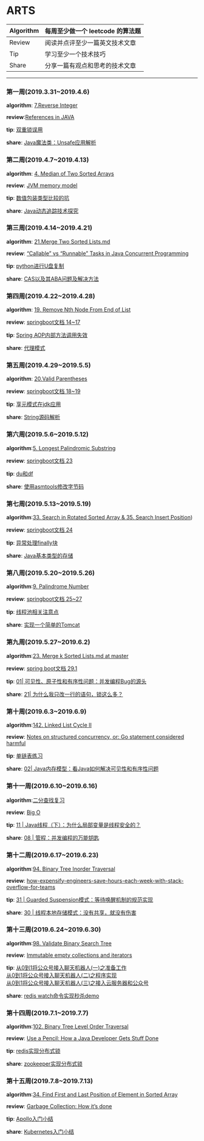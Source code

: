 # ARTS
| Algorithm | 每周至少做一个 leetcode 的算法题 |
| :------| :------ |
|Review|阅读并点评至少一篇英文技术文章|
|Tip|学习至少一个技术技巧|
|Share|分享一篇有观点和思考的技术文章|

****
### 第一周(2019.3.31~2019.4.6)
**algorithm**: <a  href ="https://github.com/ackFinding/ARTS/blob/master/algorithm/%E7%AC%AC%E4%B8%80%E5%91%A8%207.Reverse%20Integer.md">7.Reverse Integer</a>  

**review**:<a  href ="https://github.com/ackFinding/ARTS/blob/master/Review/%E7%AC%AC%E4%B8%80%E5%91%A8%20References%20in%20JAVA.md">References in JAVA</a>  

**tip**: <a  href ="https://github.com/ackFinding/ARTS/blob/master/Tip/%E7%AC%AC%E4%B8%80%E5%91%A8%20%E5%8F%8C%E9%87%8D%E9%94%81%E8%AF%AF%E7%94%A8.md">双重锁误用</a>  

**share**: <a  href ="https://github.com/ackFinding/ARTS/commit/df85da15a4095ed4882ffa026dd4265ad892ed69">Java魔法类：Unsafe应用解析</a>

### 第二周(2019.4.7~2019.4.13)
**algorithm**: [4. Median of Two Sorted Arrays](https://github.com/ackFinding/ARTS/blob/master/algorithm/%E7%AC%AC%E4%BA%8C%E5%91%A8%204.%20Median%20of%20Two%20Sorted%20Arrays.md)  

**review**: [JVM memory model](https://github.com/ackFinding/ARTS/blob/master/Review/%E7%AC%AC%E4%BA%8C%E5%91%A8%20JVM%20memory%20model.md)  

**tip**: [数值包装类型比较的坑](https://github.com/ackFinding/ARTS/blob/master/Tip/%E7%AC%AC%E4%BA%8C%E5%91%A8%20%20%E6%95%B0%E5%80%BC%E5%8C%85%E8%A3%85%E7%B1%BB%E5%9E%8B%E6%AF%94%E8%BE%83%E7%9A%84%E5%9D%91.md)  

**share**:
[Java动态追踪技术探究](https://github.com/ackFinding/ARTS/blob/master/Share/%E7%AC%AC%E4%BA%8C%E5%91%A8%20Java%E5%8A%A8%E6%80%81%E8%BF%BD%E8%B8%AA%E6%8A%80%E6%9C%AF%E6%8E%A2%E7%A9%B6.md)   

### 第三周(2019.4.14~2019.4.21)
**algorithm**: [21.Merge Two Sorted Lists.md](https://github.com/ackFinding/ARTS/blob/master/algorithm/%E7%AC%AC%E4%B8%89%E5%91%A8%2021.%20Merge%20Two%20Sorted%20Lists.md)    

**review**: [“Callable” vs “Runnable” Tasks in Java Concurrent Programming](https://github.com/ackFinding/ARTS/blob/master/Review/%E7%AC%AC%E4%BA%8C%E5%91%A8%20JVM%20memory%20model.md)    

**tip**: [python进行U盘复制](https://github.com/ackFinding/ARTS/blob/master/Tip/%E7%AC%AC%E4%B8%89%E5%91%A8%20python%E8%BF%9B%E8%A1%8CU%E7%9B%98%E5%A4%8D%E5%88%B6.md)    

**share**: [CAS以及其ABA问题及解决方法](https://blog.csdn.net/ack_Finding/article/details/82526698)    

### 第四周(2019.4.22~2019.4.28)
**algorithm**: [19. Remove Nth Node From End of List](https://github.com/ackFinding/ARTS/blob/master/algorithm/%E7%AC%AC%E5%9B%9B%E5%91%A8%2019.%20Remove%20Nth%20Node%20From%20End%20of%20List.md) 

**review**: [springboot文档 14~17](https://github.com/ackFinding/ARTS/blob/master/Review/%E7%AC%AC%E5%9B%9B%E5%91%A8%20springboot%E6%96%87%E6%A1%A3%2014%7E17.md)  

**tip**: [Spring AOP内部方法调用失效](https://github.com/ackFinding/ARTS/blob/master/Tip/%E7%AC%AC%E5%9B%9B%E5%91%A8%20Spring%20Aop%E5%86%85%E9%83%A8%E6%96%B9%E6%B3%95%E8%B0%83%E7%94%A8%E5%A4%B1%E6%95%88.md)  

**share**: [代理模式](https://github.com/ackFinding/ARTS/blob/master/Share/%E7%AC%AC%E5%9B%9B%E5%91%A8%20%E4%BB%A3%E7%90%86%E6%A8%A1%E5%BC%8F.md)

### 第五周(2019.4.29~2019.5.5)
**algorithm**: [20.Valid Parentheses](https://github.com/ackFinding/ARTS/blob/master/algorithm/%E7%AC%AC%E4%BA%94%E5%91%A8%2020.%20Valid%20Parentheses.md)

**review**: [springboot文档 18~19](https://github.com/ackFinding/ARTS/blob/master/Review/%E7%AC%AC%E4%BA%94%E5%91%A8%20springboot%E6%96%87%E6%A1%A3%2018~19.md) 

**tip**: [享元模式在jdk应用](https://github.com/ackFinding/ARTS/blob/master/Tip/%E7%AC%AC%E4%BA%94%E5%91%A8%20%E4%BA%AB%E5%85%83%E6%A8%A1%E5%BC%8F%E5%9C%A8jdk%E5%BA%94%E7%94%A8.md)

**share**: [String源码解析](https://github.com/ackFinding/ARTS/blob/master/Share/%E7%AC%AC%E4%BA%94%E5%91%A8%20String%E6%BA%90%E7%A0%81%E8%A7%A3%E6%9E%90.md)

### 第六周(2019.5.6~2019.5.12)
**algorithm**:[5. Longest Palindromic Substring](https://github.com/ackFinding/ARTS/blob/master/algorithm/%E7%AC%AC%E5%85%AD%E5%91%A8%205.Longest%20Palindromic%20Substring.md)

**review**: [springboot文档 23](https://github.com/ackFinding/ARTS/blob/master/Review/%E7%AC%AC%E5%85%AD%E5%91%A8%20springboot%E6%96%87%E6%A1%A3%2023.md)

**tip**: [du和df](https://github.com/ackFinding/ARTS/blob/master/Tip/%E7%AC%AC%E5%85%AD%E5%91%A8%20du%E5%92%8Cdf.md)

**share**: [使用asmtools修改字节码](https://www.jianshu.com/p/3276e189840d)

### 第七周(2019.5.13~2019.5.19)
**algorithm**:[33. Search in Rotated Sorted Array & 35. Search Insert Position](https://github.com/ackFinding/ARTS/blob/master/algorithm/%E7%AC%AC%E4%B8%83%E5%91%A8%2033.%20Search%20in%20Rotated%20Sorted%20Array%20%26%2035.%20Search%20Insert%20Position.md))

**review**: [springboot文档 24](https://github.com/ackFinding/ARTS/blob/master/Review/%E7%AC%AC%E4%B8%83%E5%91%A8%20springboot%E6%96%87%E6%A1%A3%2024.md)

**tip**: [异常处理finally块](https://github.com/ackFinding/ARTS/blob/master/Tip/%E7%AC%AC%E4%B8%83%E5%91%A8%20%E5%BC%82%E5%B8%B8%E5%A4%84%E7%90%86finally%E5%9D%97.md)

**share**: [Java基本类型的存储](https://www.jianshu.com/p/da6c41fdbe68)

### 第八周(2019.5.20~2019.5.26)
**algorithm**:[9. Palindrome Number](https://github.com/ackFinding/ARTS/blob/master/algorithm/%E7%AC%AC%E5%85%AB%E5%91%A8%209.%20Palindrome%20Number.md)

**review**: [springboot文档 25~27](https://github.com/ackFinding/ARTS/blob/master/Review/%E7%AC%AC%E5%85%AB%E5%91%A8%20springboot%E6%96%87%E6%A1%A3%2025%7E27.md)

**tip**: [线程池相关注意点](https://github.com/ackFinding/ARTS/blob/master/Tip/%E7%AC%AC%E5%85%AB%E5%91%A8%20%E7%BA%BF%E7%A8%8B%E6%B1%A0%E7%9B%B8%E5%85%B3%E6%B3%A8%E6%84%8F%E7%82%B9.md)

**share**: [实现一个简单的Tomcat](https://www.jianshu.com/p/9c14795b58b0)

### 第九周(2019.5.27~2019.6.2)
**algorithm**:[23. Merge k Sorted Lists.md at master](https://github.com/ackFinding/ARTS/blob/master/algorithm/%E7%AC%AC%E4%B9%9D%E5%91%A8%2023.%20Merge%20k%20Sorted%20Lists.md)

**review**: [spring boot文档 29.1](https://github.com/ackFinding/ARTS/blob/master/Review/%E7%AC%AC%E4%B9%9D%E5%91%A8%20spring%20boot%E6%96%87%E6%A1%A3%2029.1%20.md)

**tip**: [01| 可见性、原子性和有序性问题：并发编程Bug的源头](https://www.jianshu.com/p/7ce2f3f0d3ff)

**share**: [21| 为什么我只改一行的语句，锁这么多？](https://www.jianshu.com/p/efcdf8f06862)

### 第十周(2019.6.3~2019.6.9)
**algorithm**:[142. Linked List Cycle II](<https://github.com/ackFinding/ARTS/blob/master/algorithm/%E7%AC%AC%E5%8D%81%E5%91%A8%20142.%20Linked%20List%20Cycle%20II.md>)

**review**: [Notes on structured concurrency, or: Go statement considered harmful](https://github.com/ackFinding/ARTS/blob/master/Review/%E7%AC%AC%E5%8D%81%E5%91%A8%20Notes%20on%20structured%20concurrency%2C%20or:%20Go%20statement%20considered%20harmful.md)

**tip**: [单链表练习](https://www.jianshu.com/p/60307c1d18c4)

**share**: [02| Java内存模型：看Java如何解决可见性和有序性问题](https://www.jianshu.com/p/72bfd96be18c)

### 第十一周(2019.6.10~2019.6.16)
**algorithm**:[二分查找复习](https://github.com/ackFinding/ARTS/blob/master/algorithm/%E7%AC%AC%E5%8D%81%E4%B8%80%E5%91%A8%20%E4%BA%8C%E5%88%86%E6%9F%A5%E6%89%BE%E5%A4%8D%E4%B9%A0.md)

**review**: [Big O](https://github.com/ackFinding/ARTS/blob/master/Review/%E7%AC%AC%E5%8D%81%E4%B8%80%E5%91%A8%20Big%20O.md)

**tip**: [11 | Java线程（下）：为什么局部变量是线程安全的？](https://www.jianshu.com/p/824ea07984e6)

**share**: [08 | 管程：并发编程的万能钥匙](https://www.jianshu.com/p/0463916165cf)

### 第十二周(2019.6.17~2019.6.23)
**algorithm**:[94. Binary Tree Inorder Traversal](https://github.com/ackFinding/ARTS/blob/master/algorithm/%E7%AC%AC12%E5%91%A8%2094.%20Binary%20Tree%20Inorder%20Traversal.md)

**review**: [how-expensify-engineers-save-hours-each-week-with-stack-overflow-for-teams](https://github.com/ackFinding/ARTS/blob/master/Review/%E7%AC%AC13%E5%91%A8%20how-expensify-engineers-save-hours-each-week-with-stack-overflow-for-teams.md)

**tip**: [31 | Guarded Suspension模式：等待唤醒机制的规范实现](https://www.jianshu.com/p/8a135b51671a)

**share**: [30 | 线程本地存储模式：没有共享，就没有伤害](https://www.jianshu.com/p/513a0f521f3c)

### 第十三周(2019.6.24~2019.6.30)
**algorithm**:[98. Validate Binary Search Tree](https://www.jianshu.com/p/f7c65f348bfc)

**review**: [Immutable empty collections and iterators](https://github.com/ackFinding/ARTS/blob/master/Review/%E7%AC%AC13%E5%91%A8%20Immutable%20empty%20collections%20and%20iterators.md)

**tip**: 
[从0到1将公众号接入聊天机器人(一)之准备工作](https://www.jianshu.com/p/b269cb82af28)  
[从0到1将公众号接入聊天机器人(二)之程序实现](https://www.jianshu.com/p/fc2c9b2fa4bc)  
[从0到1将公众号接入聊天机器人(三)之接入云服务器和公众号](https://www.jianshu.com/p/4b2cf2eca406)  

**share**: [redis watch命令实现秒杀demo](https://www.jianshu.com/p/93cd65d07b56)  

### 第十四周(2019.7.1~2019.7.7)  
**algorithm**:[102. Binary Tree Level Order Traversal](https://www.jianshu.com/p/32d1ea8b3006)

**review**: [Use a Pencil: How a Java Developer Gets Stuff Done](https://github.com/ackFinding/ARTS/blob/master/Review/%E7%AC%AC14%E5%91%A8%20Use%20a%20Pencil:%20How%20a%20Java%20Developer%20Gets%20Stuff%20Done.md)

**tip**: [redis实现分布式锁](https://www.jianshu.com/p/b42f2be91869)

**share**: [zookeeper实现分布式锁](https://www.jianshu.com/p/d14c87ee7937)

### 第十五周(2019.7.8~2019.7.13)  
**algorithm**:[34. Find First and Last Position of Element in Sorted Array](https://www.jianshu.com/p/ed1be42e65e7)

**review**: [Garbage Collection: How it’s done](https://github.com/ackFinding/ARTS/blob/master/Review/%E7%AC%AC15%E5%91%A8%20Garbage%20Collection:%20How%20it%E2%80%99s%20done.md)

**tip**: [Apollo入门小结](https://www.jianshu.com/p/e4d6b5d2159c)

**share**: [Kubernetes入门小结](https://www.jianshu.com/p/017d58dd8861)
